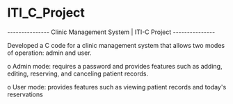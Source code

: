 # ITI_C_Project
--------------- Clinic Management System | ITI-C Project ---------------

Developed a C code for a clinic management system that 
allows two modes of operation: admin and user.

  o Admin mode: requires a password and provides 
    features such as adding, editing, reserving, and 
    canceling patient records. 
    
  o User mode: provides features such as viewing patient 
    records and today's reservations
